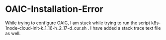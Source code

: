 # OAIC-Installation-Error
While trying to configure OAIC, I am stuck while trying to run the script k8s-1node-cloud-init-k_1_16-h_2_17-d_cur.sh . I have added a stack trace text file as well.
